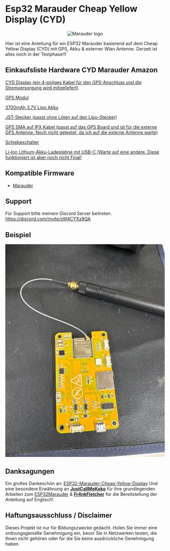 # Esp32 Marauder Cheap Yellow Display (CYD)
<p align="center">
  <img alt="Marauder logo" src="https://github.com/Fr4nkFletcher/ESP32-Marauder-Cheap-Yellow-Display/blob/master/img/logo01.png" width="240">
</p>

Hier ist eine Anleitung für ein ESP32 Marauder basierend auf dem Cheap Yellow Display (CYD) mit GPS, Akku & externer Wlan Antenne. Derzeit ist alles noch in der Testphase!!!

## Einkaufsliste Hardware CYD Marauder Amazon
<p> <a href="https://www.amazon.de/gp/product/B0CSYPG716/ref=ox_sc_act_title_19?smid=AE3E5WPQSSR6E&psc=1">CYD Display (ein 4-poliges Kabel für den GPS-Anschluss und die Stromversorgung wird mitgeliefert)</a>
<p> <a href="https://www.amazon.de/dp/B0D1K7QPZ3">GPS Modul</a>
<p> <a href="https://www.amazon.de/gp/product/B08215B4KK/ref=ox_sc_act_title_9?smid=ASLRAS85RTYN3&psc=1">3700mAh 3.7V Lipo Akku</a>
<p> <a href="https://www.amazon.de/dp/B07VYR7J49">JST-Stecker (passt ohne Löten auf den Lipo-Stecker)</a>
<p> <a href="https://www.amazon.de/dp/B0B9RYL56H">GPS SMA auf IPX Kabel (passt auf das GPS Board und ist für die externe GPS Antenne. Noch nicht getestet, da ich auf die externe Antenne warte)</a>
<p> <a href="https://www.amazon.de/dp/B08SJ2HVQB">Schiebeschalter</a>
<p> <a href="https://www.amazon.de/dp/B0BZSB3SBN"> Li–Ion Lithium-Akku-Ladeplatine mit USB-C (Warte auf eine andere. Diese funktioniert ist aber noch nicht Final!</a>

## Kompatible Firmware

 - [Marauder](https://github.com/Fr4nkFletcher/ESP32-Marauder-Cheap-Yellow-Display)


## Support
Für Support bitte meinem Discord Server beitreten. https://discord.com/invite/sW4CYXz8QA

## Beispiel 

![App Screenshot](https://github.com/BlushTTV/Esp32_Marauder_Cheap_Yellow_Display_CYD_Deutsch/blob/main/Bilder/IMG_4117.JPG?raw=true)


## Danksagungen

Ein großes Dankeschön an: [ESP32-Marauder-Cheap-Yellow-Display](https://github.com/Fr4nkFletcher/ESP32-Marauder-Cheap-Yellow-Display) Und eine besondere Erwähnung an [**JustCallMeKoko**](https://github.com/justcallmekoko) für ihre grundlegenden Arbeiten zum [ESP32Marauder](https://github.com/justcallmekoko/ESP32Marauder) & [**Fr4nkFletcher**](https://github.com/Fr4nkFletcher) für die Bereitstellung der Anleitung auf Englisch!


## Haftungsausschluss / Disclaimer
Dieses Projekt ist nur für Bildungszwecke gedacht. Holen Sie immer eine ordnungsgemäße Genehmigung ein, bevor Sie in Netzwerken testen, die Ihnen nicht gehören oder für die Sie keine ausdrückliche Genehmigung haben.
